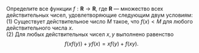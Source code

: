Определите все функции $f: \mathbf{R} \to \mathbf{R}$, где $\mathbf{R}$ — множество
всех действительных чисел, удовлетворяющие следующим двум условиям:
<br/>
(1) Существует действительное число $M$ такое, что $f(x) < M$ для любого действительного числа
$x$.
<br/>
(2) Для любых действительных чисел $x,y$ выполнено равенство
$$
 f(xf(y)) + y f(x) = xf(y) + f(xy).
$$